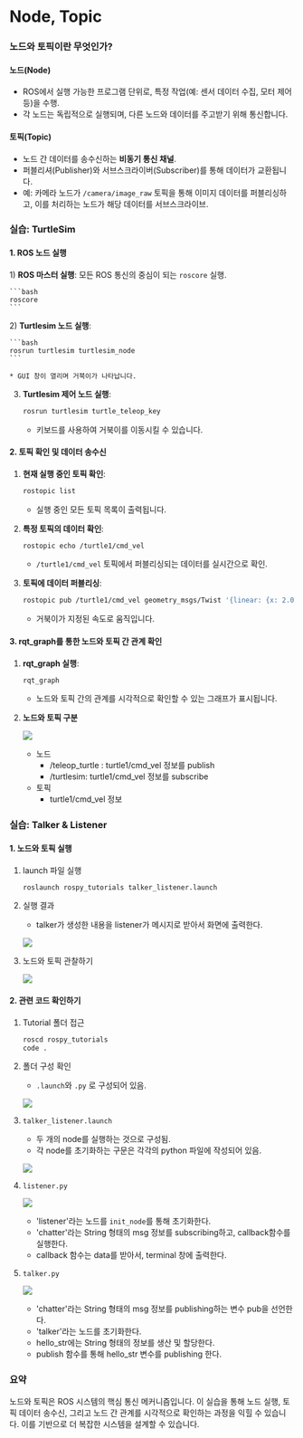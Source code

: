 # Node, Topic

### 노드와 토픽이란 무엇인가?

#### **노드(Node)**

* ROS에서 실행 가능한 프로그램 단위로, 특정 작업(예: 센서 데이터 수집, 모터 제어 등)을 수행.
* 각 노드는 독립적으로 실행되며, 다른 노드와 데이터를 주고받기 위해 통신합니다.

#### **토픽(Topic)**

* 노드 간 데이터를 송수신하는 **비동기 통신 채널**.
* 퍼블리셔(Publisher)와 서브스크라이버(Subscriber)를 통해 데이터가 교환됩니다.
* 예: 카메라 노드가 `/camera/image_raw` 토픽을 통해 이미지 데이터를 퍼블리싱하고, 이를 처리하는 노드가 해당 데이터를 서브스크라이브.

### 실습: TurtleSim

#### 1. ROS 노드 실행

 1\)  **ROS 마스터 실행**: 모든 ROS 통신의 중심이 되는 `roscore` 실행.

    ```bash
    roscore
    ```
 2\)  **Turtlesim 노드 실행**:

    ```bash
    rosrun turtlesim turtlesim_node
    ```

    * GUI 창이 열리며 거북이가 나타납니다.
3)  **Turtlesim 제어 노드 실행**:

    ```bash
    rosrun turtlesim turtle_teleop_key
    ```

    * 키보드를 사용하여 거북이를 이동시킬 수 있습니다.

#### 2. 토픽 확인 및 데이터 송수신

1)  **현재 실행 중인 토픽 확인**:

    ```bash
    rostopic list
    ```

    * 실행 중인 모든 토픽 목록이 출력됩니다.
2)  **특정 토픽의 데이터 확인**:

    ```bash
    rostopic echo /turtle1/cmd_vel
    ```

    * `/turtle1/cmd_vel` 토픽에서 퍼블리싱되는 데이터를 실시간으로 확인.
3)  **토픽에 데이터 퍼블리싱**:

    ```bash
    rostopic pub /turtle1/cmd_vel geometry_msgs/Twist '{linear: {x: 2.0}, angular: {z: 1.0}}'
    ```

    * 거북이가 지정된 속도로 움직입니다.

#### 3. rqt\_graph를 통한 노드와 토픽 간 관계 확인

1)  **rqt\_graph 실행**:

    ```bash
    rqt_graph
    ```

    * 노드와 토픽 간의 관계를 시각적으로 확인할 수 있는 그래프가 표시됩니다.
2)  **노드와 토픽 구분**

    ![](https://github.com/user-attachments/assets/b01573f8-88f8-439f-bf5f-70fa3f84275e)

    * 노드
      * /teleop\_turtle : turtle1/cmd\_vel 정보를 publish
      * /turtlesim: turtle1/cmd\_vel 정보를 subscribe
    * 토픽
      * turtle1/cmd\_vel 정보

### 실습: Talker & Listener

#### 1. 노드와 토픽 실행

1)  launch 파일 실행

    ```bash
    roslaunch rospy_tutorials talker_listener.launch
    ```
2)  실행 결과

    * talker가 생성한 내용을 listener가 메시지로 받아서 화면에 출력한다.

    ![](https://user-images.githubusercontent.com/91526930/234394784-a24bfbb2-8f10-443e-b23d-f5dafda2532e.png)
3)  노드와 토픽 관찰하기

    ![](https://user-images.githubusercontent.com/91526930/234394161-ca099b10-639c-466d-9162-7fe709a4a39a.png)

#### 2. 관련 코드 확인하기

1)  Tutorial 폴더 접근

    ```bash
    roscd rospy_tutorials
    code .
    ```
2)  폴더 구성 확인

    * `.launch`와 `.py` 로 구성되어 있음.

    ![](https://user-images.githubusercontent.com/91526930/234396103-730b952f-d540-4871-b962-3101a73b3778.png)
3)  `talker_listener.launch`

    * 두 개의 node를 실행하는 것으로 구성됨.
    * 각 node를 초기화하는 구문은 각각의 python 파일에 작성되어 있음.

    ![](https://user-images.githubusercontent.com/91526930/234396233-154876be-05dc-4bba-b92e-f6e1e1acc233.png)
4)  `listener.py`

    ![](https://user-images.githubusercontent.com/91526930/234396748-210f85b3-f6da-42a1-8e1e-434460f27045.png)

    * 'listener'라는 노드를 `init_node`를 통해 초기화한다.
    * 'chatter'라는 String 형태의 msg 정보를 subscribing하고, callback함수를 실행한다.
    * callback 함수는 data를 받아서, terminal 창에 출력한다.
5)  `talker.py`

    ![](https://user-images.githubusercontent.com/91526930/234398302-2ef57b3a-b3d7-4d62-966b-13475a1e5971.png)

    * 'chatter'라는 String 형태의 msg 정보를 publishing하는 변수 pub을 선언한다.
    * 'talker'라는 노드를 초기화한다.
    * hello\_str에는 String 형태의 정보를 생산 및 할당한다.
    * publish 함수를 통해 hello\_str 변수를 publishing 한다.

### 요약

노드와 토픽은 ROS 시스템의 핵심 통신 메커니즘입니다. 이 실습을 통해 노드 실행, 토픽 데이터 송수신, 그리고 노드 간 관계를 시각적으로 확인하는 과정을 익힐 수 있습니다. 이를 기반으로 더 복잡한 시스템을 설계할 수 있습니다.
